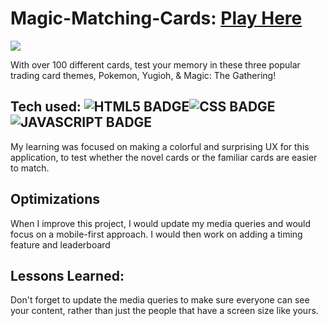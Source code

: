 # Magic-Matching-Cards: <a href="https://poke-matchcards.netlify.app/" target="_blank">Play Here</a>
<a href="https://poke-matchcards.netlify.app/" target="_blank"><img src="https://github.com/CharlesCreativeContent/CharlesCreativeContent/raw/main/images/gif3.gif" /></a>


With over 100 different cards, test your memory in these three popular trading card themes, Pokemon, Yugioh, & Magic: The Gathering!

## Tech used: ![HTML5 BADGE](https://img.shields.io/static/v1?label=|&message=HTML5&color=23555f&style=plastic&logo=html5)![CSS BADGE](https://img.shields.io/static/v1?label=|&message=CSS3&color=285f65&style=plastic&logo=css3)![JAVASCRIPT BADGE](https://img.shields.io/static/v1?label=|&message=JAVASCRIPT&color=3c7f5d&style=plastic&logo=javascript)

My learning was focused on making a colorful and surprising UX for this application, to test whether the novel cards or the familiar cards are easier to match.

## Optimizations
When I improve this project, I would update my media queries and would focus on a mobile-first approach. I would then work on adding a timing feature and leaderboard

## Lessons Learned:

Don't forget to update the media queries to make sure everyone can see your content, rather than just the people that have a screen size like yours.
